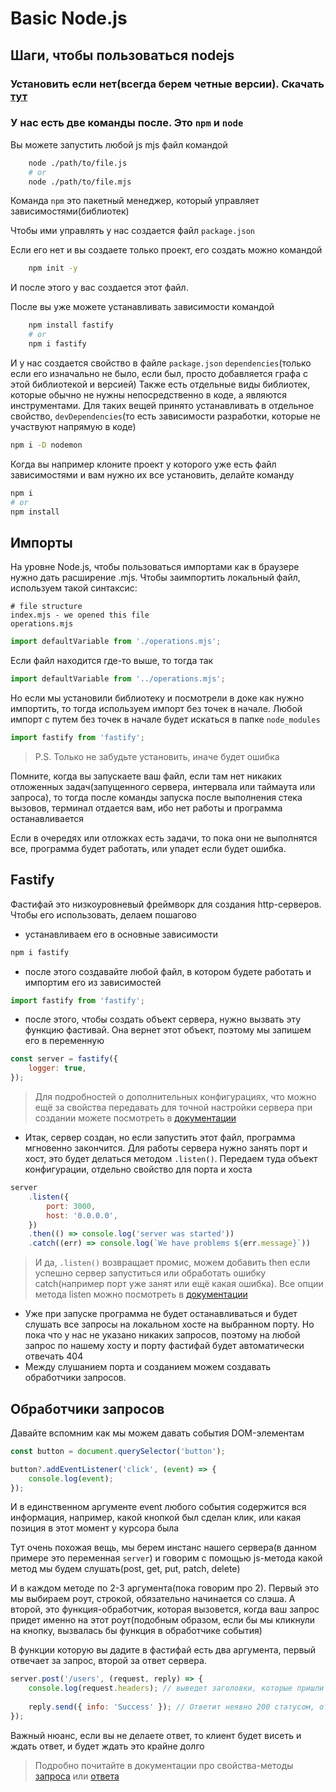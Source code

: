 # Basic Node.js

## Шаги, чтобы пользоваться nodejs

### Установить если нет(всегда берем четные версии). Скачать [тут](https://nodejs.org/en/)

### У нас есть две команды после. Это ```npm``` и ```node```

Вы можете запустить любой js mjs файл командой 
```bash
    node ./path/to/file.js
    # or
    node ./path/to/file.mjs
```

Команда ```npm``` это пакетный менеджер, который управляет зависимостями(библиотек)

Чтобы ими управлять у нас создается файл ```package.json```

Если его нет и вы создаете только проект, его создать можно командой 
```bash
    npm init -y
```
И после этого у вас создается этот файл.

После вы уже можете устанавливать зависимости командой 

```bash
    npm install fastify
    # or
    npm i fastify
```

И у нас создается свойство в файле ```package.json``` ```dependencies```(только если его изначально не было, если был, просто добавляется графа с этой библиотекой и версией)
Также есть отдельные виды библиотек, которые обычно не нужны непосредственно в коде, а являются инструментами. Для таких вещей принято устанавливать в отдельное свойство, ```devDependencies```(то есть зависимости разработки, которые не участвуют напрямую в коде)

```bash
npm i -D nodemon
```

Когда вы например клоните проект у которого уже есть файл зависимостями и вам нужно их все установить, делайте команду

```bash
npm i 
# or
npm install
```

## Импорты

На уровне Node.js, чтобы пользоваться импортами как в браузере нужно дать расширение .mjs.
Чтобы заимпортить локальный файл, используем такой синтаксис:

```
# file structure
index.mjs - we opened this file
operations.mjs
```

```js
import defaultVariable from './operations.mjs';
```

Если файл находится где-то выше, то тогда так

```js
import defaultVariable from '../operations.mjs';
```

Но если мы установили библиотеку и посмотрели в доке как нужно импортить, то тогда используем импорт без точек в начале. Любой импорт с путем без точек в начале будет искаться в папке ```node_modules```

```js
import fastify from 'fastify';
```

> P.S. Только не забудьте установить, иначе будет ошибка

Помните, когда вы запускаете ваш файл, если там нет никаких отложенных задач(запущенного сервера, интервала или таймаута или запроса), то тогда после команды запуска после выполнения стека вызовов, терминал отдается вам, ибо нет работы и программа останавливается

Если в очередях или отложках есть задачи, то пока они не выполнятся все, программа будет работать, или упадет если будет ошибка.

## Fastify

Фастифай это низкоуровневый фреймворк для создания http-серверов. Чтобы его использовать, делаем пошагово

- устанавливаем его в основные зависимости
```bash
npm i fastify
```
- после этого создавайте любой файл, в котором будете работать и импортим его из зависимостей
```js
import fastify from 'fastify';
```
- после этого, чтобы создать объект сервера, нужно вызвать эту функцию фастивай. Она вернет этот объект, поэтому мы запишем его в переменную
```js
const server = fastify({
    logger: true,
});
```
> Для подробностей о дополнительных конфигурациях, что можно ещё за свойства передавать для точной настройки сервера при создании можете посмотреть в [документации](https://www.fastify.io/docs/latest/Reference/Server/)
- Итак, сервер создан, но если запустить этот файл, программа мгновенно закончится. Для работы сервера нужно занять порт и хост, это будет делаться методом ```.listen()```. Передаем туда объект конфигурации, отдельно свойство для порта и хоста
```js
server
    .listen({
        port: 3000,
        host: '0.0.0.0',
    })
    .then(() => console.log('server was started'))
    .catch((err) => console.log(`We have problems ${err.message}`))
```
> И да, ```.listen()``` возвращает промис, можем добавить then если успешно сервер запуститься или обработать ошибку сatch(например порт уже занят или ещё какая ошибка). Все опции метода listen можно посмотреть в [документации](https://www.fastify.io/docs/latest/Reference/Server/#listen)
- Уже при запуске программа не будет останавливаться и будет слушать все запросы на локальном хосте на выбранном порту. Но пока что у нас не указано никаких запросов, поэтому на любой запрос по нашему хосту и порту фастифай будет автоматически отвечать 404
- Между слушанием порта и созданием можем создавать обработчики запросов.

## Обработчики запросов

Давайте вспомним как мы можем давать события DOM-элементам

```js
const button = document.querySelector('button');

button?.addEventListener('click', (event) => {
    console.log(event);
});
```
И в единственном аргументе event любого события содержится вся информация, например, какой кнопкой был сделан клик, или какая позиция в этот момент у курсора была

Тут очень похожая вещь, мы берем инстанс нашего сервера(в данном примере это переменная ```server```) и говорим с помощью js-метода какой метод мы будем слушать(post, get, put, patch, delete)

И в каждом методе по 2-3 аргумента(пока говорим про 2). Первый это мы выбираем роут, строкой, обязательно начинается со слэша. А второй, это функция-обработчик, которая вызовется, когда ваш запрос придет именно на этот роут(подобным образом, если бы мы кликнули на кнопку, вызвалась бы функция в обработчике события)

В функции которую вы дадите в фастифай есть два аргумента, первый отвечает за запрос, второй за ответ сервера.

```js
server.post('/users', (request, reply) => {
    console.log(request.headers); // выведет заголовки, которые пришли с запроса клиента
    
    reply.send({ info: 'Success' }); // Ответит неявно 200 статусом, отправит этот объект, но перед этим автоматически сделает ему JSON.parse()
});
```
Важный нюанс, если вы не делаете ответ, то клиент будет висеть и ждать ответ, и будет ждать это крайне долго

> Подробно почитайте в документации про свойства-методы [запроса](https://www.fastify.io/docs/latest/Reference/Request/) или [ответа](https://www.fastify.io/docs/latest/Reference/Reply/)

